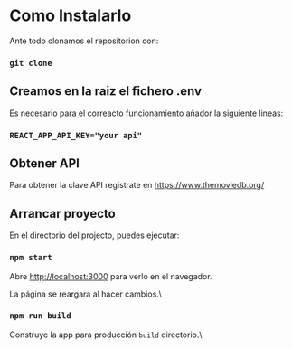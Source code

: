 # Como Instalarlo

Ante todo clonamos el repositorion con:
### `git clone`

## Creamos en la raiz el fichero .env

Es necesario para el correacto funcionamiento añador la siguiente lineas:

### `REACT_APP_API_KEY="your api"`

## Obtener API

Para obtener la clave API registrate en https://www.themoviedb.org/

## Arrancar proyecto

En el directorio del projecto, puedes ejecutar:

### `npm start`

Abre [http://localhost:3000](http://localhost:3000) para verlo en el navegador.

La página se reargara al hacer cambios.\

### `npm run build`

Construye la app para producción `build` directorio.\
